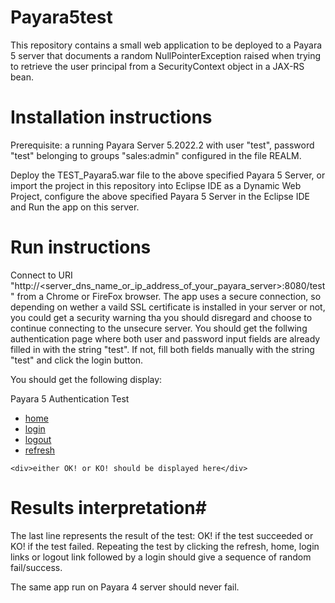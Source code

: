 # Payara5test
This repository contains a small web application to be deployed to a Payara 5 server that documents a random NullPointerException
raised when trying to retrieve the user principal from a SecurityContext object in a JAX-RS bean.

# Installation instructions #
Prerequisite: a running Payara Server 5.2022.2 with user "test", password "test" belonging to groups "sales:admin" configured in
the file REALM.

Deploy the TEST_Payara5.war file to the above specified Payara 5 Server, or import the project in this repository into 
Eclipse IDE as a Dynamic Web Project, configure the above specified Payara 5 Server in the Eclipse IDE and Run the app on this
server.

# Run instructions #
Connect to URI "http://<server_dns_name_or_ip_address_of_your_payara_server>:8080/test" from a Chrome or FireFox browser.
The app uses a secure connection, so depending on wether a vaild SSL certificate is installed in your server or not, you 
could get a security warning tha you should disregard and choose to continue connecting to the unsecure server.
You should get the follwing authentication page where both user and password input fields are already filled in with 
the string "test". If not, fill both fields manually with the string "test" and click the login button.

You should get the following display:

  <html><head>
		<meta http-equiv="content-type" content="text/html">
		<meta charset="UTF-8">
		<title>Payara 5 Authentication Test</title>
	</head>
	<body>
		<nav>
	    <div>   	
	    	<span>Payara 5 Authentication Test</span>
	  	</div>
	    <div>
	      <ul>
	      	<li><a href="home.html">home</a></li>
	 	      <li><a href="login.html">login</a></li>
	 	      <li><a href="logout.jsp">logout</a></li>
	 	      <li><a href="index.jsp">refresh</a></li>
	 	    </ul>	  			
	    </div>
		</nav>
	
	<div>either OK! or KO! should be displayed here</div>
</body></html>
  
# Results interpretation#
The last line represents the result of the test: OK! if the test succeeded or KO! if the test failed.
Repeating the test by clicking the refresh, home, login links or logout link followed by a login should give 
a sequence of random fail/success. 

The same app run on Payara 4 server should never fail.

